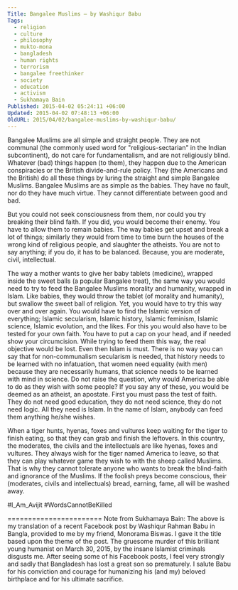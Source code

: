 ```yaml
---
Title: Bangalee Muslims – by Washiqur Babu
Tags:
  - religion
  - culture
  - philosophy
  - mukto-mona
  - bangladesh
  - human rights
  - terrorism
  - bangalee freethinker
  - society
  - education
  - activism
  - Sukhamaya Bain
Published: 2015-04-02 05:24:11 +06:00
Updated: 2015-04-02 07:48:13 +06:00
OldURL: 2015/04/02/bangalee-muslims-by-washiqur-babu/
---
```


Bangalee Muslims are all simple and straight people. They are not communal (the commonly used word for "religious-sectarian" in the Indian subcontinent), do not care for fundamentalism, and are not religiously blind. Whatever (bad) things happen (to them), they happen due to the American conspiracies or the British divide-and-rule policy. They (the Americans and the British) do all these things by luring the straight and simple Bangalee Muslims. Bangalee Muslims are as simple as the babies. They have no fault, nor do they have much virtue. They cannot differentiate between good and bad.

But you could not seek consciousness from them, nor could you try breaking their blind faith. If you did, you would become their enemy. You have to allow them to remain babies. The way babies get upset and break a lot of things; similarly they would from time to time burn the houses of the wrong kind of religious people, and slaughter the atheists. You are not to say anything; if you do, it has to be balanced. Because, you are moderate, civil, intellectual.

The way a mother wants to give her baby tablets (medicine), wrapped inside the sweet balls (a popular Bangalee treat), the same way you would need to try to feed the Bangalee Muslims morality and humanity, wrapped in Islam. Like babies, they would throw the tablet (of morality and humanity), but swallow the sweet ball of religion. Yet, you would have to try this way over and over again. You would have to find the Islamic version of everything; Islamic secularism, Islamic history, Islamic feminism, Islamic science, Islamic evolution, and the likes. For this you would also have to be tested for your own faith. You have to put a cap on your head, and if needed show your circumcision. While trying to feed them this way, the real objective would be lost. Even then Islam is must. There is no way you can say that for non-communalism secularism is needed, that history needs to be learned with no infatuation, that women need equality (with men) because they are necessarily humans, that science needs to be learned with mind in science. Do not raise the question, why would America be able to do as they wish with some people? If you say any of these, you would be deemed as an atheist, an apostate. First you must pass the test of faith. They do not need good education, they do not need science, they do not need logic. All they need is Islam. In the name of Islam, anybody can feed them anything he/she wishes.

When a tiger hunts, hyenas, foxes and vultures keep waiting for the tiger to finish eating, so that they can grab and finish the leftovers. In this country, the moderates, the civils and the intellectuals are like hyenas, foxes and vultures. They always wish for the tiger named America to leave, so that they can play whatever game they wish to with the sheep called Muslims. That is why they cannot tolerate anyone who wants to break the blind-faith and ignorance of the Muslims. If the foolish preys become conscious, their (moderates, civils and intellectuals) bread, earning, fame, all will be washed away.

#I_Am_Avijit
#WordsCannotBeKilled

=======================
Note from Sukhamaya Bain: The above is my translation of a recent Facebook post by Washiqur Rahman Babu in Bangla, provided to me by my friend, Monorama Biswas. I gave it the title based upon the theme of the post. The gruesome murder of this brilliant young humanist on March 30, 2015, by the insane Islamist criminals disgusts me. After seeing some of his Facebook posts, I feel very strongly and sadly that Bangladesh has lost a great son so prematurely. I salute Babu for his conviction and courage for humanizing his (and my) beloved birthplace and for his ultimate sacrifice.
